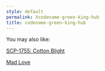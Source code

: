 ```yaml
---
style: default
permalink: Xcodename-green-king-hub
title: codename-green-king-hub
---
```

You may also like:

[SCP-1755: Cotton Blight](http://scp-wiki.net/scp-1755)

[Mad Love](http://scp-wiki.net/mad-love)
